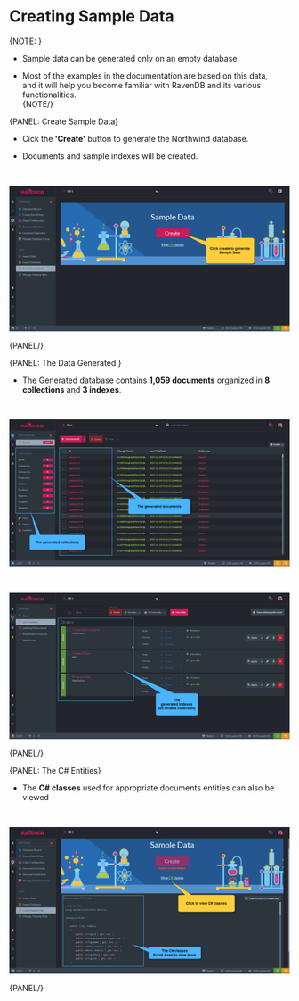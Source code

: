 ﻿# Creating Sample Data

{NOTE: }

* Sample data can be generated only on an empty database.  

* Most of the examples in the documentation are based on this data,  
  and it will help you become familiar with RavenDB and its various functionalities.  
{NOTE/}

{PANEL: Create Sample Data}

* Cick the **'Create'** button to generate the Northwind database.  

* Documents and sample indexes will be created.  
<br/>

![Figure 1. Create Sample Data](images/create-sample-data-1.png "Create sample data")

{PANEL/}

{PANEL: The Data Generated }

* The Generated database contains **1,059 documents** organized in **8 collections** and **3 indexes**.  
<br/>

![Figure 2. The generated sample documents](images/create-sample-data-2.png "Sample documents generated")

<br/>

![Figure 3. The generated sample indexes](images/create-sample-data-3.png "Sample indexes generated")

{PANEL/}

{PANEL: The C# Entities}

* The **C# classes** used for appropriate documents entities can also be viewed  
<br/>

![Figure 4. The C# classes used for the entities](images/create-sample-data-4.png "C# Classes")

{PANEL/}
